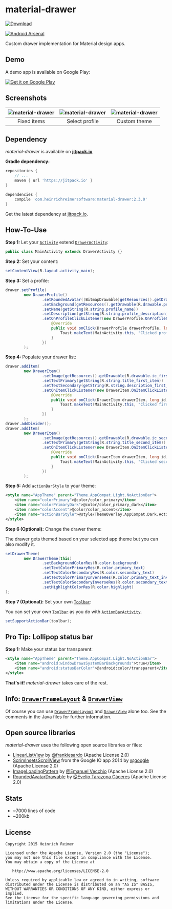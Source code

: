 material-drawer
===============
[![Download](https://img.shields.io/github/release/HeinrichReimer/material-drawer.svg)](https://jitpack.io/#com.heinrichreimersoftware/material-drawer)

[![Android Arsenal](https://img.shields.io/badge/Android%20Arsenal-material--drawer-blue.svg?style=flat)](https://android-arsenal.com/details/1/1162)

Custom drawer implementation for Material design apps.

Demo
----
A demo app is available on Google Play:

[![Get it on Google Play](https://developer.android.com/images/brand/en_generic_rgb_wo_45.png)](https://play.google.com/store/apps/details?id=com.heinrichreimersoftware.materialdrawerdemo)

Screenshots
-----------

| ![material-drawer](http://i.imgur.com/XHgbWaE.png) | ![material-drawer](http://i.imgur.com/uHW9oOh.png) | ![material-drawer](http://i.imgur.com/WXmmc7a.png) |
|:-:|:-:|:-:|
| Fixed items | Select profile | Custom theme |

Dependency
----------

*material-drawer* is available on [**jitpack.io**][J]

**Gradle dependency:**
````gradle
repositories {
    // ...
    maven { url 'https://jitpack.io' }
}
````
````gradle
dependencies {
    compile 'com.heinrichreimersoftware:material-drawer:2.3.0'
}
````

Get the latest dependency at [jitpack.io][J].

How-To-Use
----------
**Step 1:** Let your [`Activity`][ABA] extend [`DrawerActivity`][DA]:

````java
public class MainActivity extends DrawerActivity {}
````

**Step 2:** Set your content:

````java
setContentView(R.layout.activity_main);
````

**Step 3:** Set a profile:

````java
drawer.setProfile(
        new DrawerProfile()
                .setRoundedAvatar((BitmapDrawable)getResources().getDrawable(R.drawable.profile_avatar))
                .setBackground(getResources().getDrawable(R.drawable.profile_cover))
                .setName(getString(R.string.profile_name))
                .setDescription(getString(R.string.profile_description))
                .setOnProfileClickListener(new DrawerProfile.OnProfileClickListener() {
                    @Override
                    public void onClick(DrawerProfile drawerProfile, long id) {
                        Toast.makeText(MainActivity.this, "Clicked profile #" + id, Toast.LENGTH_SHORT).show();
                    }
                })
        );
````

**Step 4:** Populate your drawer list:

````java
drawer.addItem(
        new DrawerItem()
                .setImage(getResources().getDrawable(R.drawable.ic_first_item))
                .setTextPrimary(getString(R.string.title_first_item))
                .setTextSecondary(getString(R.string.description_first_item))
                .setOnItemClickListener(new DrawerItem.OnItemClickListener() {
                    @Override
                    public void onClick(DrawerItem drawerItem, long id, int position) {
                        Toast.makeText(MainActivity.this, "Clicked first item #" + id, Toast.LENGTH_SHORT).show();
                    }
                })
        );
drawer.addDivider();
drawer.addItem(
        new DrawerItem()
                .setImage(getResources().getDrawable(R.drawable.ic_second_item))
                .setTextPrimary(getString(R.string.title_second_item))
                .setOnItemClickListener(new DrawerItem.OnItemClickListener() {
                    @Override
                    public void onClick(DrawerItem drawerItem, long id, int position) {
                        Toast.makeText(MainActivity.this, "Clicked second item #" + id, Toast.LENGTH_SHORT).show();
                    }
                })
        );
````

**Step 5:** Add `actionBarStyle` to your theme:

````xml
<style name="AppTheme" parent="Theme.AppCompat.Light.NoActionBar">
    <item name="colorPrimary">@color/color_primary</item>
    <item name="colorPrimaryDark">@color/color_primary_dark</item>
    <item name="colorAccent">@color/color_accent</item>
    <item name="actionBarStyle">@style/ThemeOverlay.AppCompat.Dark.ActionBar</item>
</style>
````

**Step 6 (Optional):** Change the drawer theme:

The drawer gets themed based on your selected app theme but you can also modify it.

````java
setDrawerTheme(
        new DrawerTheme(this)
                .setBackgroundColorRes(R.color.background)
                .setTextColorPrimaryRes(R.color.primary_text)
                .setTextColorSecondaryRes(R.color.secondary_text)
                .setTextColorPrimaryInverseRes(R.color.primary_text_inverse)
                .setTextColorSecondaryInverseRes(R.color.secondary_text_inverse)
                .setHighlightColorRes(R.color.highlight)
);
````

**Step 7 (Optional):** Set your own [`Toolbar`][T]:

You can set your own [`Toolbar`][T] as you do with [`ActionBarActivity`][ABA].

````java
setSupportActionBar(toolbar);
````

Pro Tip: Lollipop status bar
----------------------------

**Step 1:** Make your status bar transparent:

````xml
<style name="AppTheme" parent="Theme.AppCompat.Light.NoActionBar">
    <item name="android:windowDrawsSystemBarBackgrounds">true</item>
    <item name="android:statusBarColor">@android:color/transparent</item>
</style>
````

**That's it!** *material-drawer* takes care of the rest.

Info: [`DrawerFrameLayout`][DFL] & [`DrawerView`][DV]
----------------------------

Of course you can use [`DrawerFrameLayout`][DFL] and [`DrawerView`][DV] alone too. See the comments in the Java files for further information.

Open source libraries
-------

_material-drawer_ uses the following open source libraries or files:

* [LinearListView][1] by [@frankiesardo][2] (Apache License 2.0)
* [ScrimInsetsScrollView][3] from the Google IO app 2014 by [@google][4] (Apache License 2.0)
* [ImageLoadingPattern][5] by [@Emanuel Vecchio][6] (Apache License 2.0)
* [RoundedAvatarDrawable][7] by [@Evelio Tarazona Cáceres][8] (Apache License 2.0)

Stats
-------

* ~7000 lines of code
* ~200kb

License
-------

    Copyright 2015 Heinrich Reimer

    Licensed under the Apache License, Version 2.0 (the "License");
    you may not use this file except in compliance with the License.
    You may obtain a copy of the License at

       http://www.apache.org/licenses/LICENSE-2.0

    Unless required by applicable law or agreed to in writing, software
    distributed under the License is distributed on an "AS IS" BASIS,
    WITHOUT WARRANTIES OR CONDITIONS OF ANY KIND, either express or implied.
    See the License for the specific language governing permissions and
    limitations under the License.

[1]: https://github.com/frankiesardo/LinearListView
[2]: https://github.com/frankiesardo
[3]: https://github.com/google/iosched/blob/master/android/src/main/java/com/google/samples/apps/iosched/ui/widget/ScrimInsetsScrollView.java
[4]: https://github.com/google
[5]: https://github.com/rnrneverdies/ImageLoadingPattern
[6]: https://github.com/rnrneverdies
[7]: https://gist.github.com/eveliotc/6051367
[8]: https://github.com/eveliotc

[J]: https://jitpack.io/#com.heinrichreimersoftware/material-drawer
[ABA]: http://developer.android.com/reference/android/support/v7/app/ActionBarActivity.html
[DA]: https://github.com/HeinrichReimer/material-drawer/blob/master/library/src/main/java/com/heinrichreimersoftware/materialdrawer/DrawerActivity.java
[T]: http://developer.android.com/reference/android/support/v7/widget/Toolbar.html
[DFL]: https://github.com/HeinrichReimer/material-drawer/blob/master/library/src/main/java/com/heinrichreimersoftware/materialdrawer/DrawerFrameLayout.java
[DV]: https://github.com/HeinrichReimer/material-drawer/blob/master/library/src/main/java/com/heinrichreimersoftware/materialdrawer/DrawerView.java
